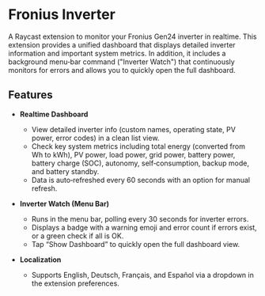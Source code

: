 # Fronius Inverter

A Raycast extension to monitor your Fronius Gen24 inverter in realtime. This extension provides a unified dashboard that displays detailed inverter information and important system metrics. In addition, it includes a background menu‑bar command ("Inverter Watch") that continuously monitors for errors and allows you to quickly open the full dashboard.

## Features

- **Realtime Dashboard**  
  - View detailed inverter info (custom names, operating state, PV power, error codes) in a clean list view.
  - Check key system metrics including total energy (converted from Wh to kWh), PV power, load power, grid power, battery power, battery charge (SOC), autonomy, self‑consumption, backup mode, and battery standby.
  - Data is auto‑refreshed every 60 seconds with an option for manual refresh.

- **Inverter Watch (Menu Bar)**  
  - Runs in the menu bar, polling every 30 seconds for inverter errors.
  - Displays a badge with a warning emoji and error count if errors exist, or a green check if all is OK.
  - Tap “Show Dashboard” to quickly open the full dashboard view.

- **Localization**  
  - Supports English, Deutsch, Français, and Español via a dropdown in the extension preferences.

